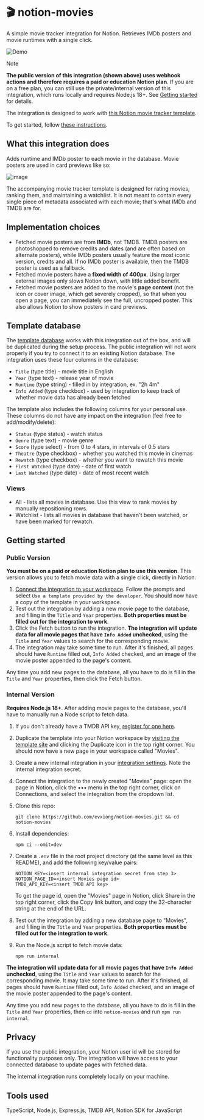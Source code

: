 # 🎬 notion-movies

A simple movie tracker integration for Notion. Retrieves IMDb posters and movie
runtimes with a single click.

![Demo](https://github.com/user-attachments/assets/831c9353-bc0e-484f-b747-d585d3d719f1)

> [!NOTE]
>
> **The public version of this integration (shown above) uses webhook actions
> and therefore requires a paid or education Notion plan**. If you are on a free
> plan, you can still use the private/internal version of this integration,
> which runs locally and requires Node.js 18+. See
> [Getting started](#getting-started) for details.

The integration is designed to work with
[this Notion movie tracker template](https://evanxiong.notion.site/Movies-1b6f43a6ce128098b9a2e92adaf4cd6b).

To get started, follow [these instructions](#getting-started).

## What this integration does

Adds runtime and IMDb poster to each movie in the database. Movie posters are
used in card previews like so:

![image](https://github.com/user-attachments/assets/4e33c3ae-695b-4edf-b014-65a51dc1900a)

The accompanying movie tracker template is designed for rating movies, ranking
them, and maintaining a watchlist. It is not meant to contain every single piece
of metadata associated with each movie; that's what IMDb and TMDB are for.

## Implementation choices

- Fetched movie posters are from **IMDb**, not TMDB. TMDB posters are
  photoshopped to remove credits and dates (and are often based on alternate
  posters), while IMDb posters usually feature the most iconic version, credits
  and all. If no IMDb poster is available, then the TMDB poster is used as a
  fallback.
- Fetched movie posters have a **fixed width of 400px**. Using larger external
  images only slows Notion down, with little added benefit.
- Fetched movie posters are added to the movie's **page content** (not the icon
  or cover image, which get severely cropped), so that when you open a page, you
  can immediately see the full, uncropped poster. This also allows Notion to
  show posters in card previews.

<!-- - This integration **does not fetch TMDB backdrops** or modify Notion cover
  images. Using backdrops or posters as page covers doesn't work very well,
  since they get severely cropped. And again, increasing the number of images
  only slows Notion down.
- The integration **does not fetch genres**, which are subjective. You might
  classify _The Dark Knight_ as an action film, but I might classify it as
  superhero (you might not even believe superhero is its own genre...see what I
  mean?). So, the determination of genres is left up to you in Notion, for your
  own categorization purposes.
- In general, the integration only provides essential data relevant to rating,
  ranking, sorting, and visualizing movie pages within Notion. If you were
  interested in anything more specific, you would probably be reading the
  movie's Wikipedia or IMDb page anyway. -->

## Template database

The
[template database](https://evanxiong.notion.site/Movies-1b6f43a6ce128098b9a2e92adaf4cd6b)
works with this integration out of the box, and will be duplicated during the
setup process. The public integration will not work properly if you try to
connect it to an existing Notion database. The integration uses these four
columns in the database:

- `Title` (type title) - movie title in English
- `Year` (type text) - release year of movie
- `Runtime` (type string) - filled in by integration, ex. "2h 4m"
- `Info Added` (type checkbox) - used by integration to keep track of whether
  movie data has already been fetched

The template also includes the following columns for your personal use. These
columns do not have any impact on the integration (feel free to
add/modify/delete):

- `Status` (type status) - watch status
- `Genre` (type text) - movie genre
- `Score` (type select) - from 0 to 4 stars, in intervals of 0.5 stars
- `Theatre` (type checkbox) - whether you watched this movie in cinemas
- `Rewatch` (type checkbox) - whether you want to rewatch this movie
- `First Watched` (type date) - date of first watch
- `Last Watched` (type date) - date of most recent watch

### Views

- All - lists all movies in database. Use this view to rank movies by manually
  repositioning rows.
- Watchlist - lists all movies in database that haven't been watched, or have
  been marked for rewatch.

## Getting started

### Public Version

**You must be on a paid or education Notion plan to use this version**. This
version allows you to fetch movie data with a single click, directly in Notion.

1. [Connect the integration to your workspace](https://api.notion.com/v1/oauth/authorize?client_id=15fd872b-594c-81b8-8db1-00373cdd4f34&response_type=code&owner=user&redirect_uri=https%3A%2F%2Fnotion-movies.vercel.app%2Fauth).
   Follow the prompts and select `Use a template provided by the developer`. You
   should now have a copy of the template in your workspace.
2. Test out the integration by adding a new movie page to the database, and
   filling in the `Title` and `Year` properties. **Both properties must be
   filled out for the integration to work**.
3. Click the Fetch button to run the integration. **The integration will update
   data for all movie pages that have `Info Added` unchecked**, using the
   `Title` and `Year` values to search for the corresponding movie.
4. The integration may take some time to run. After it's finished, all pages
   should have `Runtime` filled out, `Info Added` checked, and an image of the
   movie poster appended to the page's content.

Any time you add new pages to the database, all you have to do is fill in the
`Title` and `Year` properties, then click the Fetch button.

### Internal Version

**Requires Node.js 18+**. After adding movie pages to the database, you'll have
to manually run a Node script to fetch data.

1. If you don't already have a TMDB API key,
   [register for one here](https://developer.themoviedb.org/docs/getting-started).
2. Duplicate the template into your Notion workspace by
   [visiting the template site](https://evanxiong.notion.site/Movies-1b6f43a6ce128098b9a2e92adaf4cd6b)
   and clicking the Duplicate icon in the top right corner. You should now have
   a new page in your workspace called "Movies".
3. Create a new internal integration in your
   [integration settings](https://www.notion.so/profile/integrations). Note the
   internal integration secret.
4. Connect the integration to the newly created "Movies" page: open the page in
   Notion, click the ••• menu in the top right corner, click on Connections, and
   select the integration from the dropdown list.
5. Clone this repo:

   ```shell
   git clone https://github.com/evxiong/notion-movies.git && cd notion-movies
   ```

6. Install dependencies:

   ```shell
   npm ci --omit=dev
   ```

7. Create a `.env` file in the root project directory (at the same level as this
   README), and add the following key/value pairs:

   ```
   NOTION_KEY=<insert internal integration secret from step 3>
   NOTION_PAGE_ID=<insert Movies page id>
   TMDB_API_KEY=<insert TMDB API key>
   ```

   To get the page id, open the "Movies" page in Notion, click Share in the top
   right corner, click the Copy link button, and copy the 32-character string at
   the end of the URL.

8. Test out the integration by adding a new database page to "Movies", and
   filling in the `Title` and `Year` properties. **Both properties must be
   filled out for the integration to work**.

9. Run the Node.js script to fetch movie data:

   ```shell
   npm run internal
   ```

**The integration will update data for all movie pages that have `Info Added`
unchecked**, using the `Title` and `Year` values to search for the corresponding
movie. It may take some time to run. After it's finished, all pages should have
`Runtime` filled out, `Info Added` checked, and an image of the movie poster
appended to the page's content.

Any time you add new pages to the database, all you have to do is fill in the
`Title` and `Year` properties, then `cd` into `notion-movies` and run
`npm run internal`.

## Privacy

If you use the public integration, your Notion user id will be stored for
functionality purposes only. The integration will have access to your connected
database to update pages with fetched data.

The internal integration runs completely locally on your machine.

## Tools used

TypeScript, Node.js, Express.js, TMDB API, Notion SDK for JavaScript
